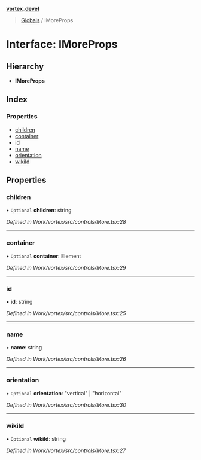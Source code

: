 **[vortex_devel](../README.md)**

> [Globals](../globals.md) / IMoreProps

# Interface: IMoreProps

## Hierarchy

* **IMoreProps**

## Index

### Properties

* [children](imoreprops.md#children)
* [container](imoreprops.md#container)
* [id](imoreprops.md#id)
* [name](imoreprops.md#name)
* [orientation](imoreprops.md#orientation)
* [wikiId](imoreprops.md#wikiid)

## Properties

### children

• `Optional` **children**: string

*Defined in Work/vortex/src/controls/More.tsx:28*

___

### container

• `Optional` **container**: Element

*Defined in Work/vortex/src/controls/More.tsx:29*

___

### id

•  **id**: string

*Defined in Work/vortex/src/controls/More.tsx:25*

___

### name

•  **name**: string

*Defined in Work/vortex/src/controls/More.tsx:26*

___

### orientation

• `Optional` **orientation**: \"vertical\" \| \"horizontal\"

*Defined in Work/vortex/src/controls/More.tsx:30*

___

### wikiId

• `Optional` **wikiId**: string

*Defined in Work/vortex/src/controls/More.tsx:27*
